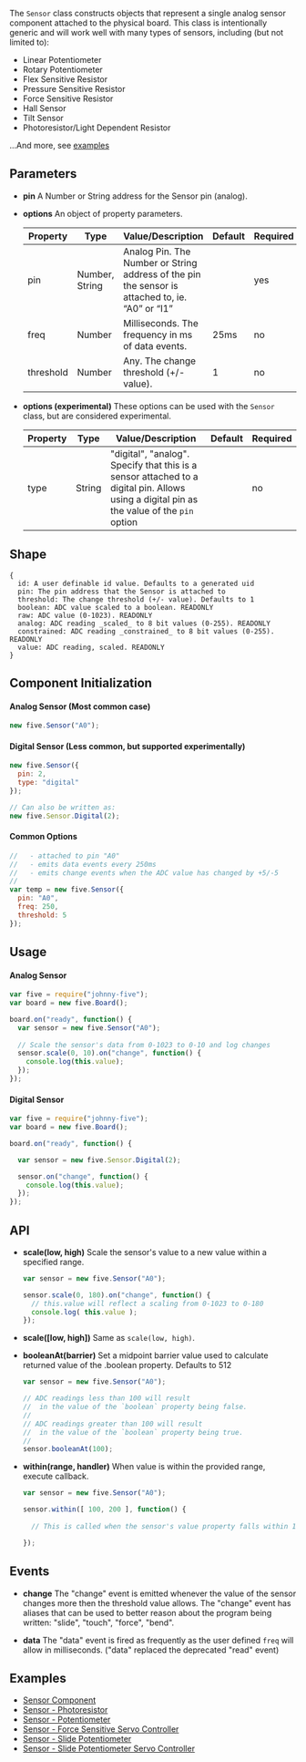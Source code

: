 The `Sensor` class constructs objects that represent a single analog sensor component attached to the physical board. This class is intentionally generic and will work well with many types of sensors, including (but not limited to):

- Linear Potentiometer
- Rotary Potentiometer
- Flex Sensitive Resistor
- Pressure Sensitive Resistor
- Force Sensitive Resistor
- Hall Sensor
- Tilt Sensor
- Photoresistor/Light Dependent Resistor

...And more, see [examples](#examples)

## Parameters

- **pin** A Number or String address for the Sensor pin (analog).

- **options** An object of property parameters.

  | Property | Type           | Value/Description                                                                         | Default | Required |
  |---------------|----------------|----------------------------------|-------------------------------------------------------------------------------------|----------|
  | pin           | Number, String | Analog Pin. The Number or String address of the pin the sensor is attached to, ie. “A0” or “I1” | | yes      |
  | freq          | Number         | Milliseconds. The frequency in ms of data events. | 25ms                                | no       |
  | threshold     | Number         | Any. The change threshold (+/- value). | 1                                     | no       |

- **options (experimental)** These options can be used with the `Sensor` class, but are considered experimental.

  | Property | Type           | Value/Description                                                                         | Default | Required |
  |---------------|----------------|----------------------------------|-------------------------------------------------------------------------------------|----------|
  | type     | String         | "digital", "analog". Specify that this is a sensor attached to a digital pin. Allows using a digital pin as the value of the `pin` option| | no       |
  

## Shape

```
{ 
  id: A user definable id value. Defaults to a generated uid
  pin: The pin address that the Sensor is attached to
  threshold: The change threshold (+/- value). Defaults to 1
  boolean: ADC value scaled to a boolean. READONLY
  raw: ADC value (0-1023). READONLY
  analog: ADC reading _scaled_ to 8 bit values (0-255). READONLY
  constrained: ADC reading _constrained_ to 8 bit values (0-255). READONLY
  value: ADC reading, scaled. READONLY
}
```

## Component Initialization

#### Analog Sensor (Most common case)

```js
new five.Sensor("A0");
```

#### Digital Sensor (Less common, but supported experimentally)

```js
new five.Sensor({
  pin: 2, 
  type: "digital"
});

// Can also be written as: 
new five.Sensor.Digital(2);
```


#### Common Options

```js
//   - attached to pin "A0"
//   - emits data events every 250ms
//   - emits change events when the ADC value has changed by +5/-5
//
var temp = new five.Sensor({
  pin: "A0", 
  freq: 250, 
  threshold: 5
});
```


## Usage

#### Analog Sensor 

```js
var five = require("johnny-five");
var board = new five.Board();

board.on("ready", function() {
  var sensor = new five.Sensor("A0");
  
  // Scale the sensor's data from 0-1023 to 0-10 and log changes
  sensor.scale(0, 10).on("change", function() {
    console.log(this.value);
  });
});
```

#### Digital Sensor 

```js
var five = require("johnny-five");
var board = new five.Board();

board.on("ready", function() {

  var sensor = new five.Sensor.Digital(2);

  sensor.on("change", function() {
    console.log(this.value);
  });
});
```


## API

- **scale(low, high)** Scale the sensor's value to a new value within a specified range.
  ```js
  var sensor = new five.Sensor("A0");

  sensor.scale(0, 180).on("change", function() {
    // this.value will reflect a scaling from 0-1023 to 0-180
    console.log( this.value );
  });
  ```

- **scale([low, high])** Same as `scale(low, high)`. 


- **booleanAt(barrier)** Set a midpoint barrier value used to calculate returned value of the .boolean property. Defaults to 512
  ```js
  var sensor = new five.Sensor("A0");

  // ADC readings less than 100 will result 
  //  in the value of the `boolean` property being false.
  // 
  // ADC readings greater than 100 will result 
  //  in the value of the `boolean` property being true.
  // 
  sensor.booleanAt(100);

  ```

- **within(range, handler)** When value is within the provided range, execute callback. 
  ```js
  var sensor = new five.Sensor("A0");

  sensor.within([ 100, 200 ], function() {
    
    // This is called when the sensor's value property falls within 100-200

  });
  ```

## Events

- **change** The "change" event is emitted whenever the value of the sensor changes more then the threshold value allows. The "change" event has aliases that can be used to better reason about the program being written: "slide", "touch", "force", "bend".

- **data** The "data" event is fired as frequently as the user defined `freq` will allow in milliseconds. ("data" replaced the deprecated "read" event)


<!--remove-start-->

## Examples

- [Sensor Component](https://github.com/rwaldron/johnny-five/blob/master/docs/sensor.md)
- [Sensor - Photoresistor](https://github.com/rwaldron/johnny-five/blob/master/docs/photoresistor.md)
- [Sensor - Potentiometer](https://github.com/rwaldron/johnny-five/blob/master/docs/potentiometer.md)
- [Sensor - Force Sensitive Servo Controller](https://github.com/rwaldron/johnny-five/blob/master/docs/sensor-fsr-servo.md)
- [Sensor - Slide Potentiometer](https://github.com/rwaldron/johnny-five/blob/master/docs/sensor-slider.md)
- [Sensor - Slide Potentiometer Servo Controller](https://github.com/rwaldron/johnny-five/blob/master/docs/slider-servo-control.md)

<!--remove-end-->

